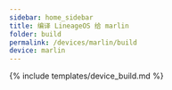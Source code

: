 ```yaml
---
sidebar: home_sidebar
title: 编译 LineageOS 给 marlin
folder: build
permalink: /devices/marlin/build
device: marlin
---
```

{% include templates/device_build.md %}
